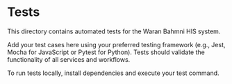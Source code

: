 # Tests

This directory contains automated tests for the Waran Bahmni HIS system.

Add your test cases here using your preferred testing framework (e.g., Jest, Mocha for JavaScript or Pytest for Python). Tests should validate the functionality of all services and workflows.

To run tests locally, install dependencies and execute your test command.
